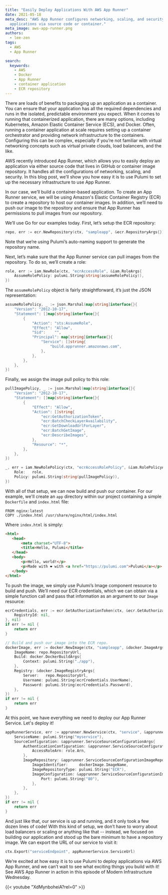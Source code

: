 ```yaml
---
title: "Easily Deploy Applications With AWS App Runner"
date: 2021-05-18
meta_desc: "AWS App Runner configures networking, scaling, and security, letting deploy
  applications via source code or container."
meta_image: aws-app-runner.png
authors:
  - lee-zen
tags:
  - AWS
  - App Runner

search:
  keywords:
    - AWS
    - Docker
    - App Runner
    - container application
    - ECR repository
---
```


There are loads of benefits to packaging up an application as a container. You can ensure that your application has all the required dependencies and runs in the isolated, predictable environment you expect. When it comes to running that containerized application, there are many options, including Kubernetes, Amazon Elastic Container Service (ECS), and Docker. Often, running a container application at scale requires setting up a container orchestrator and providing network infrastructure to the containers. Configuring this can be complex, especially if you’re not familiar with virtual networking concepts such as virtual private clouds, load balancers, and the like.

<!--more-->

AWS recently introduced App Runner, which allows you to easily deploy an application via either source code that lives in GitHub or container image repository. It handles all the configurations of networking, scaling, and security. In this blog post, we’ll show you how easy it is to use Pulumi to set up the necessary infrastructure to use App Runner.

In our case, we’ll build a container-based application. To create an App Runner service, we will be using Amazon's Elastic Container Registry (ECR) to create a repository to host our container images. In addition, we’ll need to push our image to the repository and ensure that App Runner has permissions to pull images from our repository.

We’ll use Go for our examples today. First, let’s setup the ECR repository:

```go
repo, err := ecr.NewRepository(ctx, "sampleapp", &ecr.RepositoryArgs{})
```

Note that we’re using Pulumi’s auto-naming support to generate the repository name.

Next, let’s make sure that the App Runner service can pull images from the repository. To do so, we’ll create a role:

```go
role, err := iam.NewRole(ctx, "ecrAccessRole", &iam.RoleArgs{
    AssumeRolePolicy: pulumi.String(string(assumeRolePolicy)),
})
```

The `assumeRolePolicy` object is fairly straightforward, it’s just the JSON representation:

```go
assumeRolePolicy, _ := json.Marshal(map[string]interface{}{
    "Version": "2012-10-17",
    "Statement": []map[string]interface{}{
        {
            "Action": "sts:AssumeRole",
            "Effect": "Allow",
            "Sid":    "",
            "Principal": map[string]interface{}{
                "Service": []string{
                    "build.apprunner.amazonaws.com",
                },
            },
        },
    },
})
```

Finally, we assign the image pull policy to this role:

```go
pullImagePolicy, _ := json.Marshal(map[string]interface{}{
    "Version": "2012-10-17",
    "Statement": []map[string]interface{}{
        {
            "Effect": "Allow",
            "Action": []string{
                "ecr:GetAuthorizationToken",
                "ecr:BatchCheckLayerAvailability",
                "ecr:GetDownloadUrlForLayer",
                "ecr:BatchGetImage",
                "ecr:DescribeImages",
            },
            "Resource": "*",
        },
    },
})

_, err = iam.NewRolePolicy(ctx, "ecrAccessRolePolicy", &iam.RolePolicyArgs{
    Role:   role,
    Policy: pulumi.String(string(pullImagePolicy)),
})
```

With all of that setup, we can now build and push our container. For our example, we'll create an `app` directory
within our project containing a simple `Dockerfile` and `index.html` file:

```docker
FROM nginx:latest
COPY ./index.html /usr/share/nginx/html/index.html
```

Where `index.html` is simply:

```html
<html>
   <head>
       <meta charset="UTF-8">
       <title>Hello, Pulumi</title>
   </head>
   <body>
       <p>Hello, world!</p>
       <p>Made with ❤️ with <a href="https://pulumi.com">Pulumi</a></p>
   </body>
</html>
```

To push the image, we simply use Pulumi’s Image component resource to build and push. We’ll need our ECR credentials, which we can obtain via a simple function call and pass that information as an argument to our `Image` resource:

```go
ecrCredentials, err := ecr.GetAuthorizationToken(ctx, &ecr.GetAuthorizationTokenArgs{
    RegistryId: nil,
}, nil)
if err != nil {
    return err
}

// Build and push our image into the ECR repo.
dockerImage, err := docker.NewImage(ctx, "sampleapp", &docker.ImageArgs{
    ImageName: repo.RepositoryUrl,
    Build: docker.DockerBuildArgs{
        Context: pulumi.String("./app"),
    },
    Registry: &docker.ImageRegistryArgs{
        Server:   repo.RepositoryUrl,
        Username: pulumi.String(ecrCredentials.UserName),
        Password: pulumi.String(ecrCredentials.Password),
    },
})
if err != nil {
    return err
}
```

At this point, we have everything we need to deploy our App Runner Service. Let's deploy it!

```go
appRunnerService, err := apprunner.NewService(ctx, "service", &apprunner.ServiceArgs{
    ServiceName: pulumi.String("myservice"),
    SourceConfiguration: &apprunner.ServiceSourceConfigurationArgs{
        AuthenticationConfiguration: &apprunner.ServiceSourceConfigurationAuthenticationConfigurationArgs{
            AccessRoleArn: role.Arn,
        },
        ImageRepository: &apprunner.ServiceSourceConfigurationImageRepositoryArgs{
            ImageIdentifier:     dockerImage.ImageName,
            ImageRepositoryType: pulumi.String("ECR"),
            ImageConfiguration: &apprunner.ServiceSourceConfigurationImageRepositoryImageConfigurationArgs{
                Port: pulumi.String("80"),
            },
        },
    },
})
if err != nil {
    return err
}
```

And just like that, our service is up and running, and it only took a few dozen lines of code! With this kind of setup, we don’t have to worry about load balancers or scaling or anything like that -- instead, we focused on building our application and stood up the bare minimum to have a repository image. We can export the URL of our service to visit it:

```go
ctx.Export("serviceEndpoint", appRunnerService.ServiceUrl)
```

We’re excited at how easy it is to use Pulumi to deploy applications via AWS App Runner, and we can’t wait to see what exciting things you build with it! See AWS App Runner in action in this episode of Modern Infrastructure Wednesday.

{{< youtube "XdMynboheiA?rel=0" >}}
